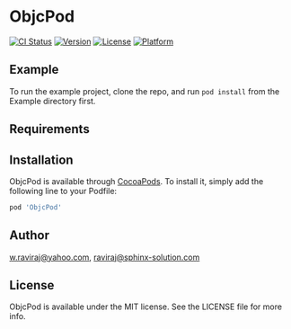 # ObjcPod

[![CI Status](https://img.shields.io/travis/w.raviraj@yahoo.com/ObjcPod.svg?style=flat)](https://travis-ci.org/w.raviraj@yahoo.com/ObjcPod)
[![Version](https://img.shields.io/cocoapods/v/ObjcPod.svg?style=flat)](https://cocoapods.org/pods/ObjcPod)
[![License](https://img.shields.io/cocoapods/l/ObjcPod.svg?style=flat)](https://cocoapods.org/pods/ObjcPod)
[![Platform](https://img.shields.io/cocoapods/p/ObjcPod.svg?style=flat)](https://cocoapods.org/pods/ObjcPod)

## Example

To run the example project, clone the repo, and run `pod install` from the Example directory first.

## Requirements

## Installation

ObjcPod is available through [CocoaPods](https://cocoapods.org). To install
it, simply add the following line to your Podfile:

```ruby
pod 'ObjcPod'
```

## Author

w.raviraj@yahoo.com, raviraj@sphinx-solution.com

## License

ObjcPod is available under the MIT license. See the LICENSE file for more info.

